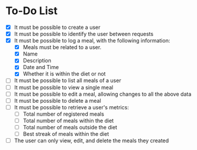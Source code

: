# To-Do List

- [x] It must be possible to create a user
- [x] It must be possible to identify the user between requests
- [x] It must be possible to log a meal, with the following information:
  - [x] Meals must be related to a user.
  - [x] Name
  - [x] Description
  - [x] Date and Time
  - [x] Whether it is within the diet or not
- [ ] It must be possible to list all meals of a user
- [ ] It must be possible to view a single meal
- [ ] It must be possible to edit a meal, allowing changes to all the above data
- [ ] It must be possible to delete a meal
- [ ] It must be possible to retrieve a user's metrics:
  - [ ] Total number of registered meals
  - [ ] Total number of meals within the diet
  - [ ] Total number of meals outside the diet
  - [ ] Best streak of meals within the diet
- [ ] The user can only view, edit, and delete the meals they created
